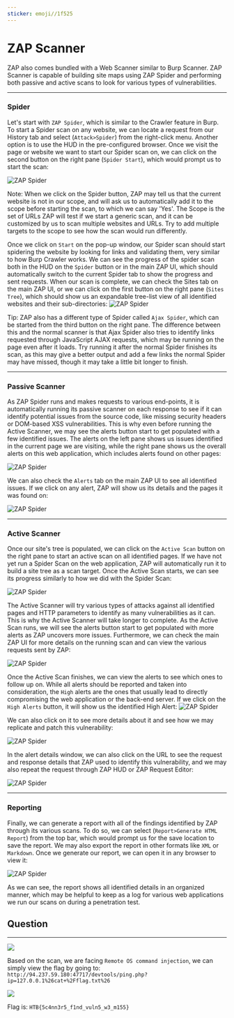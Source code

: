 ```yaml
---
sticker: emoji//1f525
---
```


# ZAP Scanner

ZAP also comes bundled with a Web Scanner similar to Burp Scanner. ZAP Scanner is capable of building site maps using ZAP Spider and performing both passive and active scans to look for various types of vulnerabilities.

***

### Spider

Let's start with `ZAP Spider`, which is similar to the Crawler feature in Burp. To start a Spider scan on any website, we can locate a request from our History tab and select (`Attack>Spider`) from the right-click menu. Another option is to use the HUD in the pre-configured browser. Once we visit the page or website we want to start our Spider scan on, we can click on the second button on the right pane (`Spider Start`), which would prompt us to start the scan:

![ZAP Spider](https://academy.hackthebox.com/storage/modules/110/zap_spider.jpg)

Note: When we click on the Spider button, ZAP may tell us that the current website is not in our scope, and will ask us to automatically add it to the scope before starting the scan, to which we can say 'Yes'. The Scope is the set of URLs ZAP will test if we start a generic scan, and it can be customized by us to scan multiple websites and URLs. Try to add multiple targets to the scope to see how the scan would run differently.

Once we click on `Start` on the pop-up window, our Spider scan should start spidering the website by looking for links and validating them, very similar to how Burp Crawler works. We can see the progress of the spider scan both in the HUD on the `Spider` button or in the main ZAP UI, which should automatically switch to the current Spider tab to show the progress and sent requests. When our scan is complete, we can check the Sites tab on the main ZAP UI, or we can click on the first button on the right pane (`Sites Tree`), which should show us an expandable tree-list view of all identified websites and their sub-directories: ![ZAP Spider](https://academy.hackthebox.com/storage/modules/110/zap_sites.jpg)

Tip: ZAP also has a different type of Spider called `Ajax Spider`, which can be started from the third button on the right pane. The difference between this and the normal scanner is that Ajax Spider also tries to identify links requested through JavaScript AJAX requests, which may be running on the page even after it loads. Try running it after the normal Spider finishes its scan, as this may give a better output and add a few links the normal Spider may have missed, though it may take a little bit longer to finish.

***

### Passive Scanner

As ZAP Spider runs and makes requests to various end-points, it is automatically running its passive scanner on each response to see if it can identify potential issues from the source code, like missing security headers or DOM-based XSS vulnerabilities. This is why even before running the Active Scanner, we may see the alerts button start to get populated with a few identified issues. The alerts on the left pane shows us issues identified in the current page we are visiting, while the right pane shows us the overall alerts on this web application, which includes alerts found on other pages:

![ZAP Spider](https://academy.hackthebox.com/storage/modules/110/zap_alerts.jpg)

We can also check the `Alerts` tab on the main ZAP UI to see all identified issues. If we click on any alert, ZAP will show us its details and the pages it was found on:

![ZAP Spider](https://academy.hackthebox.com/storage/modules/110/zap_site_alerts.jpg)

***

### Active Scanner

Once our site's tree is populated, we can click on the `Active Scan` button on the right pane to start an active scan on all identified pages. If we have not yet run a Spider Scan on the web application, ZAP will automatically run it to build a site tree as a scan target. Once the Active Scan starts, we can see its progress similarly to how we did with the Spider Scan:

![ZAP Spider](https://academy.hackthebox.com/storage/modules/110/zap_active_scan.jpg)

The Active Scanner will try various types of attacks against all identified pages and HTTP parameters to identify as many vulnerabilities as it can. This is why the Active Scanner will take longer to complete. As the Active Scan runs, we will see the alerts button start to get populated with more alerts as ZAP uncovers more issues. Furthermore, we can check the main ZAP UI for more details on the running scan and can view the various requests sent by ZAP:

![ZAP Spider](https://academy.hackthebox.com/storage/modules/110/zap_active_scan_progress.jpg)

Once the Active Scan finishes, we can view the alerts to see which ones to follow up on. While all alerts should be reported and taken into consideration, the `High` alerts are the ones that usually lead to directly compromising the web application or the back-end server. If we click on the `High Alerts` button, it will show us the identified High Alert: ![ZAP Spider](https://academy.hackthebox.com/storage/modules/110/zap_high_alert.jpg)

We can also click on it to see more details about it and see how we may replicate and patch this vulnerability:

![ZAP Spider](https://academy.hackthebox.com/storage/modules/110/zap_alert_details.jpg)

In the alert details window, we can also click on the URL to see the request and response details that ZAP used to identify this vulnerability, and we may also repeat the request through ZAP HUD or ZAP Request Editor:

![ZAP Spider](https://academy.hackthebox.com/storage/modules/110/zap_alert_evidence.jpg)

***

### Reporting

Finally, we can generate a report with all of the findings identified by ZAP through its various scans. To do so, we can select (`Report>Generate HTML Report`) from the top bar, which would prompt us for the save location to save the report. We may also export the report in other formats like `XML` or `Markdown`. Once we generate our report, we can open it in any browser to view it:

![ZAP Spider](https://academy.hackthebox.com/storage/modules/110/zap_report.jpg)

As we can see, the report shows all identified details in an organized manner, which may be helpful to keep as a log for various web applications we run our scans on during a penetration test.

## Question

***

![](gitbook/cybersecurity/images/Pasted%20image%2020250124133143.png)

Based on the scan, we are facing `Remote OS command injection`, we can simply view the flag by going to: `http://94.237.59.180:47717/devtools/ping.php?ip=127.0.0.1%26cat+%2Fflag.txt%26`

![](gitbook/cybersecurity/images/Pasted%20image%2020250124140103.png)

Flag is: `HTB{5c4nn3r5_f1nd_vuln5_w3_m155}`
